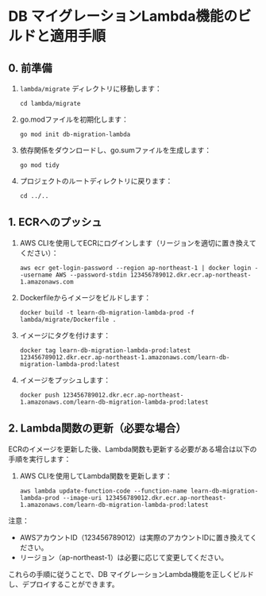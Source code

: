 # DB マイグレーションLambda機能のビルドと適用手順

## 0. 前準備

1. `lambda/migrate` ディレクトリに移動します：
   ```
   cd lambda/migrate
   ```

2. go.modファイルを初期化します：
   ```
   go mod init db-migration-lambda
   ```

3. 依存関係をダウンロードし、go.sumファイルを生成します：
   ```
   go mod tidy
   ```

4. プロジェクトのルートディレクトリに戻ります：
   ```
   cd ../..
   ```

## 1. ECRへのプッシュ

1. AWS CLIを使用してECRにログインします（リージョンを適切に置き換えてください）：
   ```
   aws ecr get-login-password --region ap-northeast-1 | docker login --username AWS --password-stdin 123456789012.dkr.ecr.ap-northeast-1.amazonaws.com
   ```

2. Dockerfileからイメージをビルドします：
   ```
   docker build -t learn-db-migration-lambda-prod -f lambda/migrate/Dockerfile .
   ```

3. イメージにタグを付けます：
   ```
   docker tag learn-db-migration-lambda-prod:latest 123456789012.dkr.ecr.ap-northeast-1.amazonaws.com/learn-db-migration-lambda-prod:latest
   ```

4. イメージをプッシュします：
   ```
   docker push 123456789012.dkr.ecr.ap-northeast-1.amazonaws.com/learn-db-migration-lambda-prod:latest
   ```

## 2. Lambda関数の更新（必要な場合）

ECRのイメージを更新した後、Lambda関数も更新する必要がある場合は以下の手順を実行します：

1. AWS CLIを使用してLambda関数を更新します：
   ```
   aws lambda update-function-code --function-name learn-db-migration-lambda-prod --image-uri 123456789012.dkr.ecr.ap-northeast-1.amazonaws.com/learn-db-migration-lambda-prod:latest
   ```

注意：
- AWSアカウントID（123456789012）は実際のアカウントIDに置き換えてください。
- リージョン（ap-northeast-1）は必要に応じて変更してください。

これらの手順に従うことで、DB マイグレーションLambda機能を正しくビルドし、デプロイすることができます。
